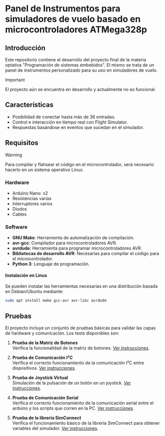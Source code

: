 # Panel de Instrumentos para simuladores de vuelo basado en microcontroladores ATMega328p

## Introducción

Este repositorio contiene el desarrollo del proyecto final de la materia optativa "Programación de sistemas embebidos". El mismo se trata de un panel de instrumentos personalizado para su uso en simuladores de vuelo.

> [!IMPORTANT]  
> El proyecto aún se encuentra en desarrollo y actualmente no es funcional.

## Características

- Posibilidad de conectar hasta más de 36 entradas.
- Control e interacción en tiempo real con Flight Simulator.
- Respuestas basándose en eventos que sucedan en el simulador.

## Requisitos

> [!WARNING]  
> Para compilar y flahsear el código en el microcontrolador, será necesario hacerlo en un sistema operativo Linux.

### Hardware

- Arduino Nano: x2
- Resistencias varias
- Interruptores varios
- Diodos
- Cables

### Software
- **GNU Make**: Herramienta de automatización de compilación.
- **avr-gcc**: Compilador para microcontroladores AVR.
- **avrdude**: Herramienta para programar microcontroladores AVR.
- **Bibliotecas de desarrollo AVR**: Necesarias para compilar el código para el microcontrolador.
- **Python 3**: Lenguaje de programación.

#### Instalación en Linux

Se pueden instalar las herramientas necesarias en una distribución basada en Debian/Ubuntu mediante:

```sh
sudo apt install make gcc-avr avr-libc avrdude
```

## Pruebas

El proyecto incluye un conjunto de pruebas básicas para validar las capas de hardware y comunicación. Los tests disponibles son:

1. **Prueba de la Matriz de Botones**  
   Verifica la funcionalidad de la matriz de botones. [Ver instrucciones](docs/tests/matrix.md).

2. **Prueba de Comunicación I²C**  
   Verifica el correcto funcionamiento de la comunicación I²C entre dispositivos. [Ver instrucciones](docs/tests/twi.md).

3. **Prueba de Joystick Virtual**  
   Simulación de la pulsación de un botón en un joystick. [Ver instrucciones](docs/tests/pvjoy.md).

4. **Prueba de Comunicación Serial**  
   Verifica el correcto funcionamiento de la comunicación serial entre el arduino y los scripts que corren en la PC. [Ver instrucciones](docs/tests/serial.md).

5. **Prueba de la librería SimConnect**  
   Verifica el funcionamiento básico de la librería SimConnect para obtener variables del simulador. [Ver instrucciones](docs/tests/simconnect.md).
